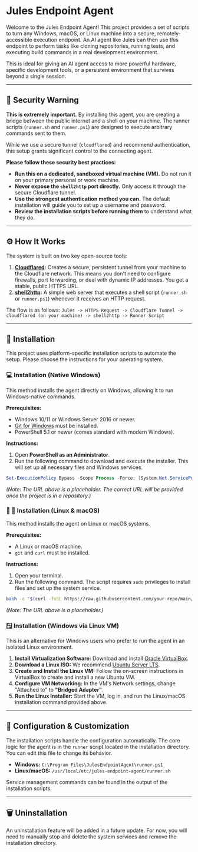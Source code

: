 # Jules Endpoint Agent

Welcome to the Jules Endpoint Agent! This project provides a set of scripts to turn any Windows, macOS, or Linux machine into a secure, remotely-accessible execution endpoint. An AI agent like Jules can then use this endpoint to perform tasks like cloning repositories, running tests, and executing build commands in a real development environment.

This is ideal for giving an AI agent access to more powerful hardware, specific development tools, or a persistent environment that survives beyond a single session.

---

## 🛑 Security Warning

**This is extremely important.** By installing this agent, you are creating a bridge between the public internet and a shell on your machine. The runner scripts (`runner.sh` and `runner.ps1`) are designed to execute arbitrary commands sent to them.

While we use a secure tunnel (`cloudflared`) and recommend authentication, this setup grants significant control to the connecting agent.

**Please follow these security best practices:**
- **Run this on a dedicated, sandboxed virtual machine (VM).** Do not run it on your primary personal or work machine.
- **Never expose the `shell2http` port directly.** Only access it through the secure Cloudflare tunnel.
- **Use the strongest authentication method you can.** The default installation will guide you to set up a username and password.
- **Review the installation scripts before running them** to understand what they do.

---

## ⚙️ How It Works

The system is built on two key open-source tools:

1.  **[Cloudflared](https://github.com/cloudflare/cloudflared):** Creates a secure, persistent tunnel from your machine to the Cloudflare network. This means you don't need to configure firewalls, port forwarding, or deal with dynamic IP addresses. You get a stable, public HTTPS URL.
2.  **[shell2http](https://github.com/msoap/shell2http):** A simple web server that executes a shell script (`runner.sh` or `runner.ps1`) whenever it receives an HTTP request.

The flow is as follows:
`Jules -> HTTPS Request -> Cloudflare Tunnel -> cloudflared (on your machine) -> shell2http -> Runner Script`

---

## 🚀 Installation

This project uses platform-specific installation scripts to automate the setup. Please choose the instructions for your operating system.

### 💻 Installation (Native Windows)

This method installs the agent directly on Windows, allowing it to run Windows-native commands.

**Prerequisites:**
- Windows 10/11 or Windows Server 2016 or newer.
- [Git for Windows](https://git-scm.com/download/win) must be installed.
- PowerShell 5.1 or newer (comes standard with modern Windows).

**Instructions:**
1. Open **PowerShell as an Administrator**.
2. Run the following command to download and execute the installer. This will set up all necessary files and Windows services.

```powershell
Set-ExecutionPolicy Bypass -Scope Process -Force; [System.Net.ServicePointManager]::SecurityProtocol = [System.Net.ServicePointManager]::SecurityProtocol -bor 3072; iex ((New-Object System.Net.WebClient).DownloadString('https://raw.githubusercontent.com/your-repo/main/install.ps1'))
```
*(Note: The URL above is a placeholder. The correct URL will be provided once the project is in a repository.)*

### 🐧 🍏 Installation (Linux & macOS)

This method installs the agent on Linux or macOS systems.

**Prerequisites:**
- A Linux or macOS machine.
- `git` and `curl` must be installed.

**Instructions:**
1. Open your terminal.
2. Run the following command. The script requires `sudo` privileges to install files and set up the system service.

```bash
bash -c "$(curl -fsSL https://raw.githubusercontent.com/your-repo/main/install.sh)"
```
*(Note: The URL above is a placeholder.)*

### 🪟 Installation (Windows via Linux VM)

This is an alternative for Windows users who prefer to run the agent in an isolated Linux environment.

1.  **Install Virtualization Software:** Download and install [Oracle VirtualBox](https://www.virtualbox.org/wiki/Downloads).
2.  **Download a Linux ISO:** We recommend [Ubuntu Server LTS](https://ubuntu.com/download/server).
3.  **Create and Install the Linux VM:** Follow the on-screen instructions in VirtualBox to create and install a new Ubuntu VM.
4.  **Configure VM Networking:** In the VM's Network settings, change "Attached to" to **"Bridged Adapter"**.
5.  **Run the Linux Installer:** Start the VM, log in, and run the Linux/macOS installation command provided above.

---

## 🔧 Configuration & Customization

The installation scripts handle the configuration automatically. The core logic for the agent is in the `runner` script located in the installation directory. You can edit this file to change its behavior.

- **Windows:** `C:\Program Files\JulesEndpointAgent\runner.ps1`
- **Linux/macOS:** `/usr/local/etc/jules-endpoint-agent/runner.sh`

Service management commands can be found in the output of the installation scripts.

---

## 🗑️ Uninstallation

An uninstallation feature will be added in a future update. For now, you will need to manually stop and delete the system services and remove the installation directory.
